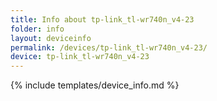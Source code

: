 ```yaml
---
title: Info about tp-link_tl-wr740n_v4-23
folder: info
layout: deviceinfo
permalink: /devices/tp-link_tl-wr740n_v4-23/
device: tp-link_tl-wr740n_v4-23
---
```

{% include templates/device_info.md %}
